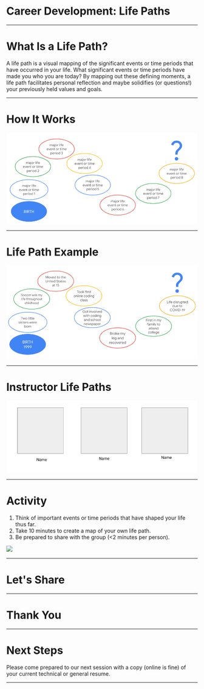 # Career Development: Life Paths

<!--
Today we’re going to learn a bit more about each other by creating and sharing a visual representation of our lives thus far.

Why do you think it's important for us to learn more about each other’s unique backgrounds and experiences? 

*Elicit student contributions and respond to them.*

This session provides an opportunity for us to share a bit about ourselves and how we got to where and who we are today. With that said, what you decide to share is entirely up to you.
-->

---

# What Is a Life Path?

A life path is a visual mapping of the significant events or time periods that have occurred in your life. What significant events or time periods have made you who you are today? By mapping out these defining moments, a life path facilitates personal reflection and maybe solidifies (or questions!) your previously held values and goals.

<!--
A life path is a visual mapping of the significant events or time periods that have occurred in your life. By mapping out these defining moments, a life path facilitates personal reflection and maybe solidifies (or questions!) your previously held values and goals. In your life path you can share personal, familial, academic, social, professional, or other time periods or milestones that feel important to you. Everyone’s will be different, and we ask that you all be respectful and accepting of what others choose to share, regardless of how similar or different it is to yours.
-->

---

# How It Works

![](res/lifepaths01.png)

<!--
You can draw as little or as much as you want to but you will only have two minutes to present.  If you aren’t comfortable with symbols or art, feel free to substitute with written words instead. Again, it’s up to you to disclose as much or as little as you want.

Image Details:
* [lifepaths01.png](http://www.google.com): Copyright Google
-->

---

# Life Path Example

![](res/lifepaths02.png)

<!--

*Facilitator should prep this slide with their own life path prior to presenting and/or show this sample life path.*

*Facilitator should alter this slide to include their own life path and present it to the class as an example. It is important to include at least one life event or time period that is objectively not happy or positive in order to demonstrate vulnerability and/or growth from adversity.*

Here’s my life path. First, ___ … Last, ____. Thank you for listening. 

Image Details:
* [lifepaths02.png](http://www.google.com): Copyright Google
-->

---

# Instructor Life Paths

<insert photos and names of technical instructors>

![](res/lifepaths03.png)

<!--
Now our instructors will take a few moments to share their own life paths.

*Each technical instructor should present their previously-created life paths, each for two minutes.*

*Facilitator models thanking the instructors for presenting. Either make a point of saying a brief, encouraging remark about each person’s life path while presenting OR simply say “thank you for sharing.” Try not to remark about some people’s life paths but not others.*

Image Details:
* [lifepaths03.png](http://www.google.com): Copyright Google
-->

---

# Activity

1. Think of important events or time periods that have shaped your life thus far.
1. Take 10 minutes to create a map of your own life path.
1. Be prepared to share with the group (<2 minutes per person).

![](res/lifepaths04.jpg)

<!--
Now you’ll each take 10 minutes, markers, and chart paper to construct your own life path with your own events and/or time periods. (An additional five minutes may be necessary.)

Please only include information and events you’re comfortable sharing with the class, as we will each present for 1-2 minutes.

Source: Photo by Ludovic Fremondiere on Unsplash
Image Details:
* [lifepaths04.jpg](https://unsplash.com/photos/J8VWeMr5_Tg)
-->

---

# Let's Share

<!--
Let’s share!

*Allow each student up to two minutes for their life path presentations. It’s best to ask for an initial volunteer and then have the person sitting next to them go second, following from there until everyone has presented. This will save substantial time.*
-->

---

# Thank You

<!--
Thank you all for participating in this exercise and sharing these details about your unique life path. I hope you’ve learned a little bit about each person and maybe something about yourself by taking this time to examine what’s brought you to this point and time today.

What’s something you’re taking away from this experience? [Elicit 1-3 student contributions and respond to them.]
-->

---

# Next Steps

Please come prepared to our next session with a copy (online is fine) of your current technical or general resume.

<!--
Our next session will be a resume workshop. Please come prepared with a copy - online or printed out - of your current technical resume. If you haven’t yet created a technical resume, bring whatever resume you currently have!
-->

---


